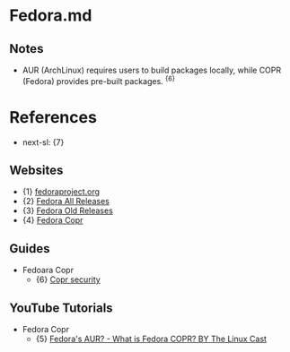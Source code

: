 # Fedora.md

## Notes

* AUR (ArchLinux) requires users to build packages locally, while COPR (Fedora) provides pre-built packages. <sup>{6}</sup>

# References

* next-sl: {7}

## Websites

* {1} [fedoraproject.org](https://fedoraproject.org/)
* {2} [Fedora All Releases](https://dl.fedoraproject.org/pub/fedora/linux/releases/)
* {3} [Fedora Old Releases](https://archives.fedoraproject.org/pub/archive/fedora/linux/releases/)
* {4} [Fedora Copr](https://copr.fedorainfracloud.org/coprs/)

## Guides

* Fedoara Copr
  * {6} [Copr security](https://discussion.fedoraproject.org/t/copr-security/85931)

## YouTube Tutorials

* Fedora Copr
  * {5} [Fedora's AUR? - What is Fedora COPR? BY The Linux Cast](https://www.youtube.com/watch?v=UwKI6BJuIRA)
